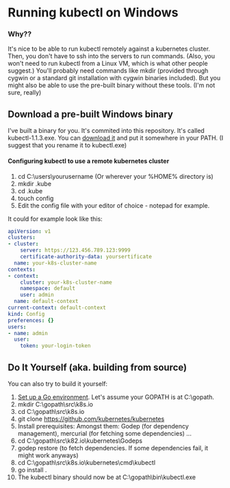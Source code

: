 # Running kubectl on Windows

### Why??

It's nice to be able to run kubectl remotely against a kubernetes cluster. Then, you don't have to ssh into the servers to run commands. (Also, you won't need to run kubectl from a Linux VM, which is what other people suggest.) You'll probably need commands like mkdir (provided through cygwin or a standard git installation with cygwin binaries included). But you might also be able to use the pre-built binary without these tools. (I'm not sure, really)

## Download a pre-built Windows binary

I've built a binary for you. It's commited into this repository. It's called kubectl-1.1.3.exe. You can [download it](https://github.com/eirslett/kubectl-windows/raw/master/kubectl-1.1.3.exe) and put it somewhere in your PATH. (I suggest that you rename it to kubectl.exe)

#### Configuring kubectl to use a remote kubernetes cluster

1. cd C:\users\yourusername (Or wherever your %HOME% directory is)
2. mkdir .kube
3. cd .kube
4. touch config
5. Edit the config file with your editor of choice - notepad for example.

It could for example look like this:

```yaml
apiVersion: v1
clusters:
- cluster:
    server: https://123.456.789.123:9999
    certificate-authority-data: yoursertificate
  name: your-k8s-cluster-name
contexts:
- context:
    cluster: your-k8s-cluster-name
    namespace: default
    user: admin
  name: default-context
current-context: default-context
kind: Config
preferences: {}
users:
- name: admin
  user:
    token: your-login-token
```

## Do It Yourself (aka. building from source)

You can also try to build it yourself:

1. [Set up a Go environment](https://golang.org/doc/install). Let's assume your GOPATH is at C:\gopath.
2. mkdir C:\gopath\src\k8s.io
3. cd C:\gopath\src\k8s.io
4. git clone https://github.com/kubernetes/kubernetes
5. Install prerequisites: Amongst them: Godep (for dependency management), mercurial (for fetching some dependencies) ...
6. cd C:\gopath\src\k82.io\kubernetes\Godeps
7. godep restore (to fetch dependencies. If some dependencies fail, it might work anyways)
8. cd C:\gopath\src\k8s.io\kubernetes\cmd\kubectl
9. go install .
10. The kubectl binary should now be at C:\gopath\bin\kubectl.exe

